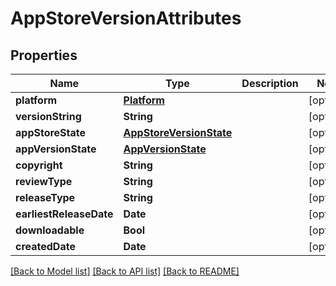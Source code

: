 # AppStoreVersionAttributes

## Properties
Name | Type | Description | Notes
------------ | ------------- | ------------- | -------------
**platform** | [**Platform**](Platform.md) |  | [optional] 
**versionString** | **String** |  | [optional] 
**appStoreState** | [**AppStoreVersionState**](AppStoreVersionState.md) |  | [optional] 
**appVersionState** | [**AppVersionState**](AppVersionState.md) |  | [optional] 
**copyright** | **String** |  | [optional] 
**reviewType** | **String** |  | [optional] 
**releaseType** | **String** |  | [optional] 
**earliestReleaseDate** | **Date** |  | [optional] 
**downloadable** | **Bool** |  | [optional] 
**createdDate** | **Date** |  | [optional] 

[[Back to Model list]](../README.md#documentation-for-models) [[Back to API list]](../README.md#documentation-for-api-endpoints) [[Back to README]](../README.md)


